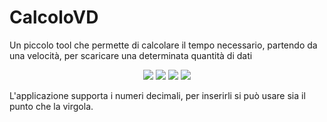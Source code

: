 # CalcoloVD
Un piccolo tool che permette di calcolare il tempo necessario, partendo da una velocità, per scaricare una determinata quantità di dati


<p align="center">
  <img src="https://user-images.githubusercontent.com/85403430/120896482-1517c880-c622-11eb-8d84-107449b5aba2.png">
  <img src="https://user-images.githubusercontent.com/85403430/120896280-290efa80-c621-11eb-8b94-83a2e0532c21.png">
  <img src="https://user-images.githubusercontent.com/85403430/120896281-29a79100-c621-11eb-9da8-bdad0c5dd6aa.png">
  <img src="https://user-images.githubusercontent.com/85403430/120896282-2a402780-c621-11eb-920b-40a8450e7517.png">
</p>


L'applicazione supporta i numeri decimali, per inserirli si può usare sia il punto che la virgola.
